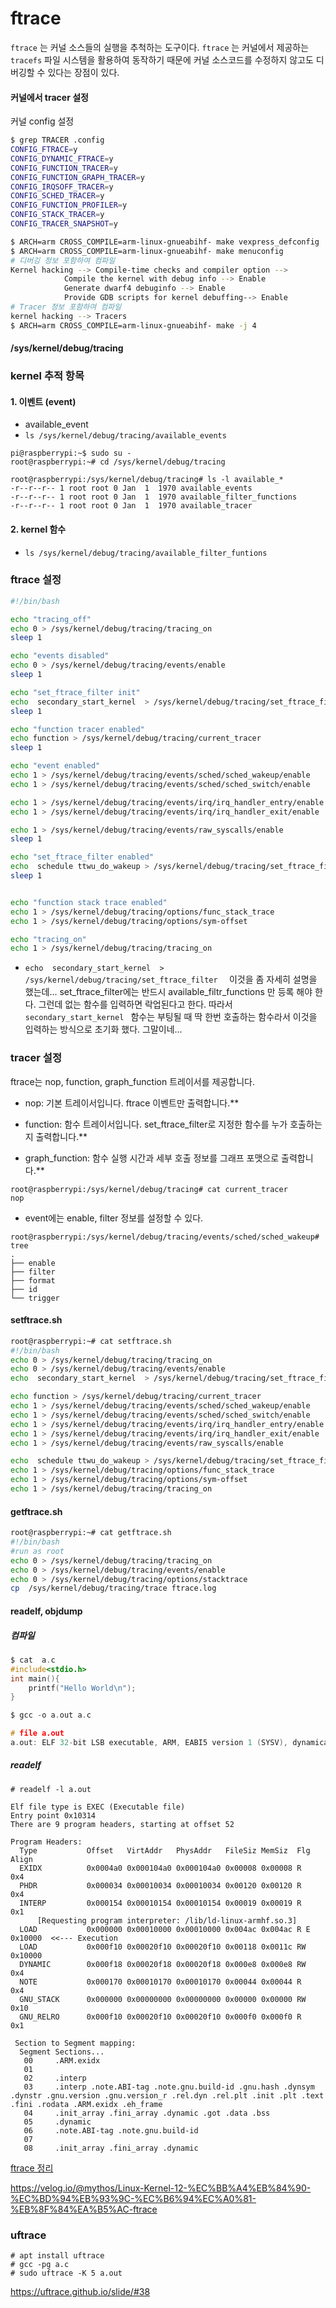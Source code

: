 

# ftrace

`ftrace` 는 커널 소스들의 실행을 추척하는 도구이다. `ftrace` 는 커널에서 제공하는 `tracefs` 파일 시스템을 활용하여 동작하기 때문에 커널 소스코드를 수정하지 않고도 디버깅할 수 있다는 장점이 있다.

#### 커널에서 tracer 설정

커널 config 설정 

```sh
$ grep TRACER .config
CONFIG_FTRACE=y
CONFIG_DYNAMIC_FTRACE=y 
CONFIG_FUNCTION_TRACER=y
CONFIG_FUNCTION_GRAPH_TRACER=y
CONFIG_IRQSOFF_TRACER=y
CONFIG_SCHED_TRACER=y
CONFIG_FUNCTION_PROFILER=y
CONFIG_STACK_TRACER=y
CONFIG_TRACER_SNAPSHOT=y
```



```sh
$ ARCH=arm CROSS_COMPILE=arm-linux-gnueabihf- make vexpress_defconfig
$ ARCH=arm CROSS_COMPILE=arm-linux-gnueabihf- make menuconfig
# 디버깅 정보 포함하여 컴파일
Kernel hacking --> Compile-time checks and compiler option --> 
            Compile the kernel with debug info --> Enable
            Generate dwarf4 debuginfo --> Enable
            Provide GDB scripts for kernel debuffing--> Enable
# Tracer 정보 포함하여 컴파일 
kernel hacking --> Tracers
$ ARCH=arm CROSS_COMPILE=arm-linux-gnueabihf- make -j 4
```



#### /sys/kernel/debug/tracing



### kernel 추적 항목

#### 1. 이벤트 (event)

* available_event
* `ls /sys/kernel/debug/tracing/available_events`

```
pi@raspberrypi:~$ sudo su -
root@raspberrypi:~# cd /sys/kernel/debug/tracing

root@raspberrypi:/sys/kernel/debug/tracing# ls -l available_*
-r--r--r-- 1 root root 0 Jan  1  1970 available_events
-r--r--r-- 1 root root 0 Jan  1  1970 available_filter_functions
-r--r--r-- 1 root root 0 Jan  1  1970 available_tracer
```

#### 2. kernel 함수 

* `ls /sys/kernel/debug/tracing/available_filter_funtions`



### ftrace 설정

```sh
#!/bin/bash

echo "tracing_off"
echo 0 > /sys/kernel/debug/tracing/tracing_on
sleep 1

echo "events disabled"
echo 0 > /sys/kernel/debug/tracing/events/enable
sleep 1

echo "set_ftrace_filter init"
echo  secondary_start_kernel  > /sys/kernel/debug/tracing/set_ftrace_filter	
sleep 1

echo "function tracer enabled"
echo function > /sys/kernel/debug/tracing/current_tracer
sleep 1

echo "event enabled"
echo 1 > /sys/kernel/debug/tracing/events/sched/sched_wakeup/enable
echo 1 > /sys/kernel/debug/tracing/events/sched/sched_switch/enable

echo 1 > /sys/kernel/debug/tracing/events/irq/irq_handler_entry/enable
echo 1 > /sys/kernel/debug/tracing/events/irq/irq_handler_exit/enable

echo 1 > /sys/kernel/debug/tracing/events/raw_syscalls/enable
sleep 1

echo "set_ftrace_filter enabled"
echo  schedule ttwu_do_wakeup > /sys/kernel/debug/tracing/set_ftrace_filter
sleep 1


echo "function stack trace enabled"
echo 1 > /sys/kernel/debug/tracing/options/func_stack_trace
echo 1 > /sys/kernel/debug/tracing/options/sym-offset

echo "tracing_on"
echo 1 > /sys/kernel/debug/tracing/tracing_on
```

* `echo  secondary_start_kernel  > /sys/kernel/debug/tracing/set_ftrace_filter	` 이것을 좀 자세히 설명을 했는데...  set_ftrace_filter에는 반드시 available_filtr_functions 만 등록 해야 한다. 그런데 없는 함수를 입력하면 락업된다고 한다. 따라서 `secondary_start_kernel ` 함수는 부팅될 때 딱 한번 호출하는 함수라서 이것을 입력하는 방식으로 초기화 했다. 그말이네...



### tracer 설정

ftrace는 nop, function, graph_function 트레이서를 제공합니다. 

* nop: 기본 트레이서입니다. ftrace 이벤트만 출력합니다.** 

* function: 함수 트레이서입니다. set_ftrace_filter로 지정한 함수를 누가 호출하는지 출력합니다.**

* graph_function: 함수 실행 시간과 세부 호출 정보를 그래프 포맷으로 출력합니다.**



```
root@raspberrypi:/sys/kernel/debug/tracing# cat current_tracer 
nop
```

* event에는 enable, filter 정보를 설정할 수 있다. 

```
root@raspberrypi:/sys/kernel/debug/tracing/events/sched/sched_wakeup# tree
.
├── enable
├── filter
├── format
├── id
└── trigger
```



#### setftrace.sh

```sh
root@raspberrypi:~# cat setftrace.sh
#!/bin/bash
echo 0 > /sys/kernel/debug/tracing/tracing_on
echo 0 > /sys/kernel/debug/tracing/events/enable
echo  secondary_start_kernel  > /sys/kernel/debug/tracing/set_ftrace_filter	

echo function > /sys/kernel/debug/tracing/current_tracer
echo 1 > /sys/kernel/debug/tracing/events/sched/sched_wakeup/enable
echo 1 > /sys/kernel/debug/tracing/events/sched/sched_switch/enable
echo 1 > /sys/kernel/debug/tracing/events/irq/irq_handler_entry/enable
echo 1 > /sys/kernel/debug/tracing/events/irq/irq_handler_exit/enable
echo 1 > /sys/kernel/debug/tracing/events/raw_syscalls/enable

echo  schedule ttwu_do_wakeup > /sys/kernel/debug/tracing/set_ftrace_filter
echo 1 > /sys/kernel/debug/tracing/options/func_stack_trace
echo 1 > /sys/kernel/debug/tracing/options/sym-offset
echo 1 > /sys/kernel/debug/tracing/tracing_on
```



#### getftrace.sh

```sh
root@raspberrypi:~# cat getftrace.sh 
#!/bin/bash
#run as root
echo 0 > /sys/kernel/debug/tracing/tracing_on
echo 0 > /sys/kernel/debug/tracing/events/enable
echo 0 > /sys/kernel/debug/tracing/options/stacktrace
cp  /sys/kernel/debug/tracing/trace ftrace.log
```



#### readelf, objdump

##### 컴파일 

```c
$ cat  a.c
#include<stdio.h>
int main(){
	printf("Hello World\n");
}

$ gcc -o a.out a.c

# file a.out
a.out: ELF 32-bit LSB executable, ARM, EABI5 version 1 (SYSV), dynamically linked, interpreter /lib/ld-linux-armhf.so.3, for GNU/Linux 3.2.0, BuildID[sha1]=9ef0dde6b45b0189c6c9bf6d487669f1c9a7c298, not stripped
```



##### readelf

```
# readelf -l a.out

Elf file type is EXEC (Executable file)
Entry point 0x10314
There are 9 program headers, starting at offset 52

Program Headers:
  Type           Offset   VirtAddr   PhysAddr   FileSiz MemSiz  Flg Align
  EXIDX          0x0004a0 0x000104a0 0x000104a0 0x00008 0x00008 R   0x4
  PHDR           0x000034 0x00010034 0x00010034 0x00120 0x00120 R   0x4
  INTERP         0x000154 0x00010154 0x00010154 0x00019 0x00019 R   0x1
      [Requesting program interpreter: /lib/ld-linux-armhf.so.3]
  LOAD           0x000000 0x00010000 0x00010000 0x004ac 0x004ac R E 0x10000  <<--- Execution
  LOAD           0x000f10 0x00020f10 0x00020f10 0x00118 0x0011c RW  0x10000
  DYNAMIC        0x000f18 0x00020f18 0x00020f18 0x000e8 0x000e8 RW  0x4
  NOTE           0x000170 0x00010170 0x00010170 0x00044 0x00044 R   0x4
  GNU_STACK      0x000000 0x00000000 0x00000000 0x00000 0x00000 RW  0x10
  GNU_RELRO      0x000f10 0x00020f10 0x00020f10 0x000f0 0x000f0 R   0x1

 Section to Segment mapping:
  Segment Sections...
   00     .ARM.exidx 
   01     
   02     .interp 
   03     .interp .note.ABI-tag .note.gnu.build-id .gnu.hash .dynsym .dynstr .gnu.version .gnu.version_r .rel.dyn .rel.plt .init .plt .text .fini .rodata .ARM.exidx .eh_frame 
   04     .init_array .fini_array .dynamic .got .data .bss 
   05     .dynamic 
   06     .note.ABI-tag .note.gnu.build-id 
   07     
   08     .init_array .fini_array .dynamic
```



[ftrace 정리](https://velog.io/@mythos/Linux-Kernel-12-%EC%BB%A4%EB%84%90-%EC%BD%94%EB%93%9C-%EC%B6%94%EC%A0%81-%EB%8F%84%EA%B5%AC-ftrace)

https://velog.io/@mythos/Linux-Kernel-12-%EC%BB%A4%EB%84%90-%EC%BD%94%EB%93%9C-%EC%B6%94%EC%A0%81-%EB%8F%84%EA%B5%AC-ftrace



###  uftrace

```
# apt install uftrace
# gcc -pg a.c
# sudo uftrace -K 5 a.out
```



https://uftrace.github.io/slide/#38



